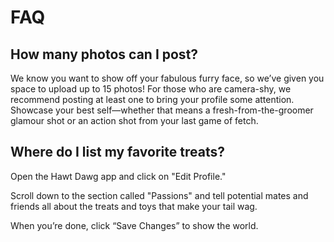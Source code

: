 # FAQ

## How many photos can I post?
 
We know you want to show off your fabulous furry face, so we’ve given you space to upload up to 15 photos! 
For those who are camera-shy, we recommend posting at least one to bring your profile some attention. 
Showcase your best self—whether that means a fresh-from-the-groomer glamour shot or an action shot from your last game of fetch.

## Where do I list my favorite treats?

Open the Hawt Dawg app and click on "Edit Profile." 

Scroll down to the section called "Passions" and tell potential mates and friends all about the treats and toys that make your tail wag. 

When you’re done, click “Save Changes” to show the world.
